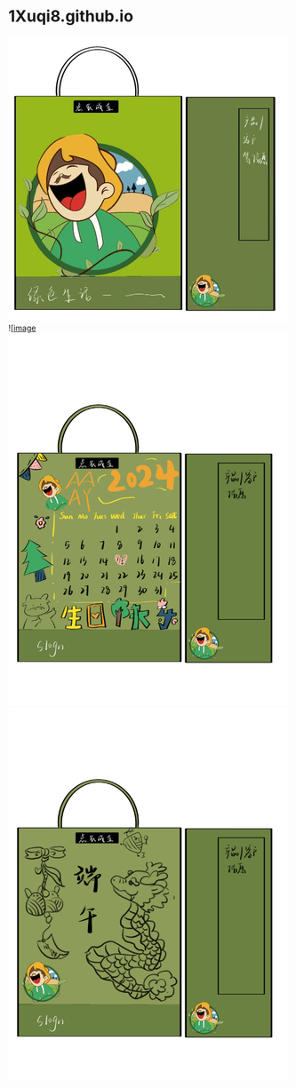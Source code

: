 # 1Xuqi8.github.io
![image](https://github.com/1Xuqi8/1Xuqi8.github.io/blob/main/baozhuangwu%20.jpg)
![[image](https://github.com/1Xuqi8/1Xuqi8.github.io/blob/main/%E5%85%AC%E5%8F%B8.png)
![image](https://github.com/1Xuqi8/1Xuqi8.github.io/blob/main/%E7%94%9F%E6%97%A5.png)
![image](https://github.com/1Xuqi8/1Xuqi8.github.io/blob/main/%E7%AB%AF%E5%8D%88.png)
